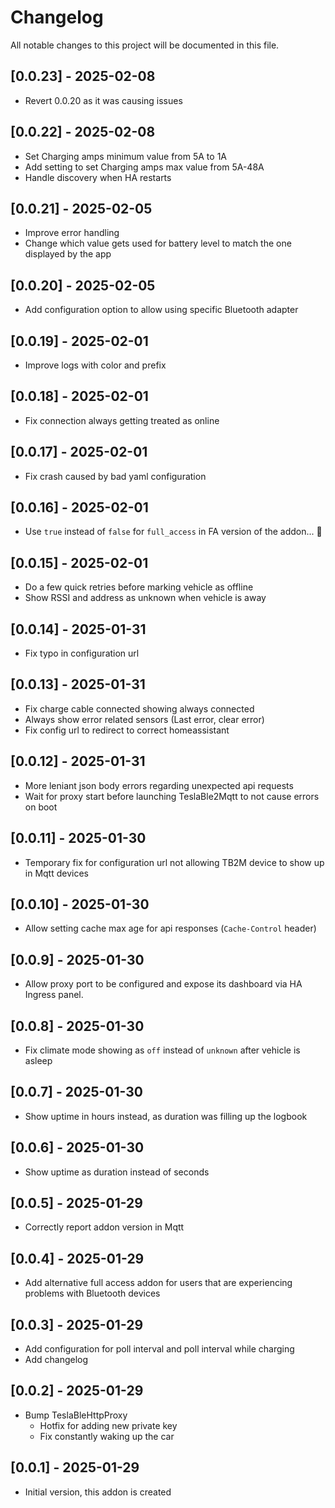 # Changelog

All notable changes to this project will be documented in this file.

## [0.0.23] - 2025-02-08

- Revert 0.0.20 as it was causing issues

## [0.0.22] - 2025-02-08

- Set Charging amps minimum value from 5A to 1A
- Add setting to set Charging amps max value from 5A-48A
- Handle discovery when HA restarts

## [0.0.21] - 2025-02-05

- Improve error handling
- Change which value gets used for battery level to match the one displayed by the app

## [0.0.20] - 2025-02-05

- Add configuration option to allow using specific Bluetooth adapter

## [0.0.19] - 2025-02-01

- Improve logs with color and prefix

## [0.0.18] - 2025-02-01

- Fix connection always getting treated as online

## [0.0.17] - 2025-02-01

- Fix crash caused by bad yaml configuration

## [0.0.16] - 2025-02-01

- Use `true` instead of `false` for `full_access` in FA version of the addon... 🤦

## [0.0.15] - 2025-02-01

- Do a few quick retries before marking vehicle as offline
- Show RSSI and address as unknown when vehicle is away 

## [0.0.14] - 2025-01-31

- Fix typo in configuration url

## [0.0.13] - 2025-01-31

- Fix charge cable connected showing always connected
- Always show error related sensors (Last error, clear error)
- Fix config url to redirect to correct homeassistant

## [0.0.12] - 2025-01-31

- More leniant json body errors regarding unexpected api requests
- Wait for proxy start before launching TeslaBle2Mqtt to not cause errors on boot

## [0.0.11] - 2025-01-30

- Temporary fix for configuration url not allowing TB2M device to show up in Mqtt devices

## [0.0.10] - 2025-01-30

- Allow setting cache max age for api responses (`Cache-Control` header)

## [0.0.9] - 2025-01-30

- Allow proxy port to be configured and expose its dashboard via HA Ingress panel.

## [0.0.8] - 2025-01-30

- Fix climate mode showing as `off`  instead of `unknown` after vehicle is asleep

## [0.0.7] - 2025-01-30

- Show uptime in hours instead, as duration was filling up the logbook

## [0.0.6] - 2025-01-30

- Show uptime as duration instead of seconds

## [0.0.5] - 2025-01-29

- Correctly report addon version in Mqtt

## [0.0.4] - 2025-01-29

- Add alternative full access addon for users that are experiencing problems with Bluetooth devices

## [0.0.3] - 2025-01-29

- Add configuration for poll interval and poll interval while charging
- Add changelog

## [0.0.2] - 2025-01-29

- Bump TeslaBleHttpProxy
    - Hotfix for adding new private key 
    - Fix constantly waking up the car


## [0.0.1] - 2025-01-29

- Initial version, this addon is created 